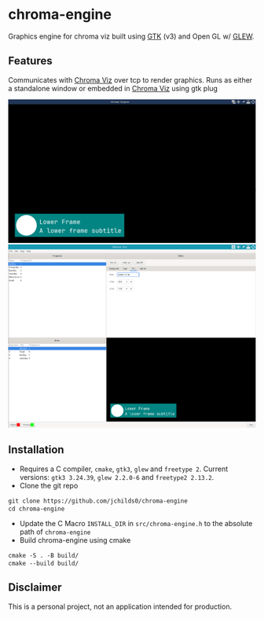 # chroma-engine
Graphics engine for chroma viz built using [GTK][gtk] (v3) and Open GL w/ [GLEW][glew].

## Features

Communicates with [Chroma Viz][chroma-viz] over tcp to render graphics.
Runs as either a standalone window or embedded in [Chroma Viz][chroma-viz] using gtk plug

![Chroma_Engine](data/chroma-engine.png)
![Chroma_Engine](data/chroma-viz.png)

## Installation

- Requires a C compiler, `cmake`, `gtk3`, `glew` and `freetype 2`. 
    Current versions: `gtk3 3.24.39`, `glew 2.2.0-6` and `freetype2 2.13.2`.
- Clone the git repo
```
git clone https://github.com/jchilds0/chroma-engine
cd chroma-engine
```
- Update the C Macro `INSTALL_DIR` in `src/chroma-engine.h` to the absolute path of `chroma-engine`
- Build chroma-engine using cmake 
```
cmake -S . -B build/
cmake --build build/
```

## Disclaimer

This is a personal project, not an application intended for production.

[gtk]: https://github.com/GNOME/gtk
[glew]: https://github.com/nigels-com/glew
[chroma-viz]: https://github.com/jchilds0/chroma-viz
